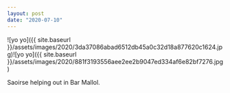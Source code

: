 ```yaml
---
layout: post
date: "2020-07-10"
---
```


![yo yo]({{ site.baseurl }}/assets/images/2020/3da37086abad6512db45a0c32d18a877620c1624.jpg)![yo yo]({{ site.baseurl }}/assets/images/2020/881f3193556aee2ee2b9047ed334af6e82bf7276.jpg)

Saoirse helping out in Bar Mallol.
